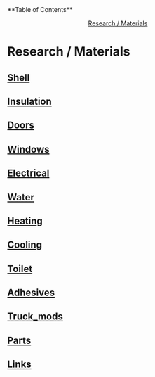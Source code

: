<div markdown="1">
<!-- START doctoc generated TOC please keep comment here to allow auto update -->
<!-- DON'T EDIT THIS SECTION, INSTEAD RE-RUN doctoc TO UPDATE -->
**Table of Contents**

<p align="center">
<a href="#research--materials">Research / Materials</a>
</p>

<!-- END doctoc generated TOC please keep comment here to allow auto update -->
</div>


# Research / Materials

## [Shell](Shell.md)

## [Insulation](Insulation.md)

## [Doors](Doors.md)

## [Windows](Windows.md)

## [Electrical](Electrical.md)

## [Water](Water.md)

## [Heating](Heating.md)

## [Cooling](Cooling.md)

## [Toilet](Toilet.md)

## [Adhesives](Adhesives.md)

## [Truck_mods](Truck_mods.md)

## [Parts](Parts.md)

## [Links](Links.md)

